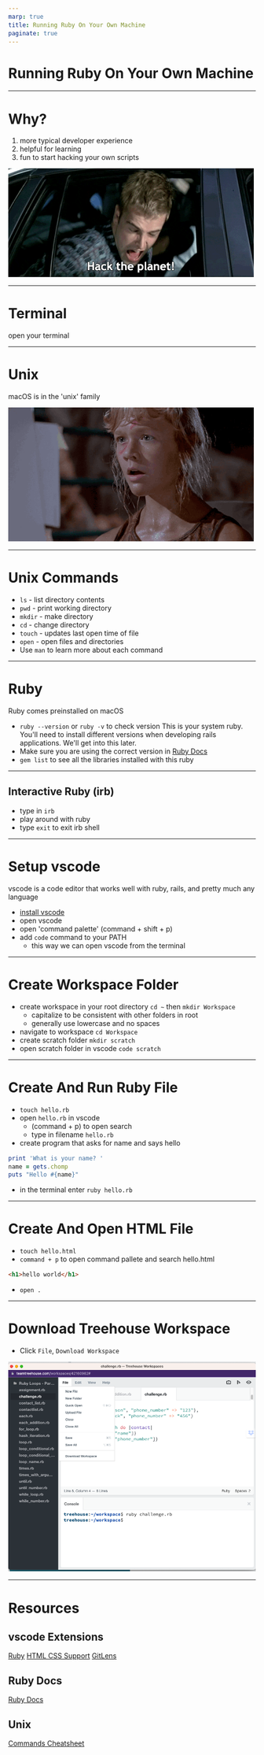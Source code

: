 ```yaml
---
marp: true
title: Running Ruby On Your Own Machine
paginate: true
---
```


# Running Ruby On Your Own Machine

---

# Why?
<!-- Now that we've been using ruby in gitpod and treehouse it's time to start running ruby on your own machine. -->
1. more typical developer experience
2. helpful for learning
3. fun to start hacking your own scripts

![bg right](hack.gif)

---

# Terminal
open your terminal
<!-- command + space (open spotlight search) -->
<!-- search 'terminal', press `enter` -->

---
# Unix

macOS is in the 'unix' family

<!-- Developed by AT&T Bell Labs in the 1960s and 70s -->


![bg right](unix.gif)

---

# Unix Commands
* `ls` - list directory contents
* `pwd` - print working directory
* `mkdir` - make directory
* `cd` - change directory
* `touch` - updates last open time of file
* `open` - open files and directories
* Use `man` to learn more about each command

---

# Ruby
Ruby comes preinstalled on macOS
* `ruby --version` or `ruby -v` to check version
This is your system ruby. You'll need to install different versions when developing rails applications. We'll get into this later.
* Make sure you are using the correct version in [Ruby Docs](https://ruby-doc.org/) 
* `gem list` to see all the libraries installed with this ruby

---

## Interactive Ruby (irb)
* type in `irb`
* play around with ruby
* type `exit` to exit irb shell

---

# Setup vscode
vscode is a code editor that works well with ruby, rails, and pretty much any language

* [install vscode](https://code.visualstudio.com/)
* open vscode
* open 'command palette' (command + shift + p)
* add `code` command to your PATH
  * this way we can open vscode from the terminal

---

# Create Workspace Folder
<!-- will use 'folder' and 'directory' interchangeably -->
* create workspace in your root directory `cd ~` then  `mkdir Workspace`
  * capitalize to be consistent with other folders in root
  * generally use lowercase and no spaces
* navigate to workspace `cd Workspace`
* create scratch folder `mkdir scratch`
* open scratch folder in vscode `code scratch`

---

# Create And Run Ruby File
<!-- we should be in vscode scratch folder -->
* `touch hello.rb`
* open `hello.rb` in vscode
  * (command + p) to open search
  * type in filename `hello.rb`
* create program that asks for name and says hello

```ruby
print 'What is your name? '
name = gets.chomp
puts "Hello #{name}"
```

* in the terminal enter `ruby hello.rb`

---

# Create And Open HTML File
* `touch hello.html`
* `command + p` to open command pallete and search hello.html
```html
<h1>hello world</h1>
```
* `open .`

---

# Download Treehouse Workspace
* Click `File`, `Download Workspace`

![bg right](treehouse-workspace.png)

---

# Resources

## vscode Extensions
[Ruby](https://marketplace.visualstudio.com/items?itemName=rebornix.Ruby)
[HTML CSS Support](https://marketplace.visualstudio.com/items?itemName=ecmel.vscode-html-css)
[GitLens](https://marketplace.visualstudio.com/items?itemName=eamodio.gitlens)


## Ruby Docs
[Ruby Docs](https://ruby-doc.org/)

## Unix
[Commands Cheatsheet](https://www.alexji.com/UNIXCheatSheet.pdf)
